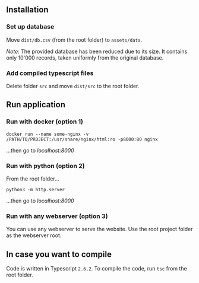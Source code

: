 ## Installation

### Set up database

Move `dist/db.csv` (from the root folder) to `assets/data`. 

*Note*: The provided database has been reduced due to its size. It contains only 10'000 records, taken uniformly from the original database.

### Add compiled typescript files

Delete folder `src` and move `dist/src` to the root folder.

## Run application

### Run with docker (option 1)

```
docker run --name some-nginx -v /PATH/TO/PROJECT:/usr/share/nginx/html:ro -p8000:80 nginx
``` 

...then go to *localhost:8000* 

### Run with python (option 2)

From the root folder...

```
python3 -m http.server
```

...then go to *localhost:8000*

### Run with any webserver (option 3)

You can use any webserver to serve the website. Use the root project folder as the webserver root.

## In case you want to compile

Code is written in Typescript `2.6.2`. To compile the code, run `tsc` from the root folder.